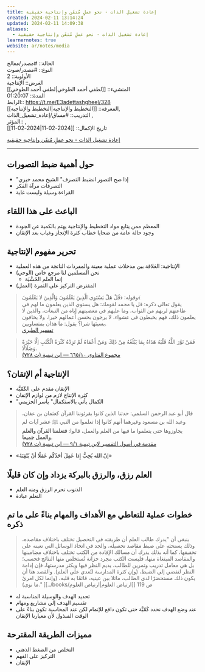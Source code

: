 ```yaml
---
title: إعادة تشغيل الذات - نحو عملٍ مُتقَن وإنتاجية حقيقية
created: 2024-02-11 13:14:24
updated: 2024-02-11 14:09:38
aliases:
  - إعادة تشغيل الذات - نحو عملٍ مُتقَن وإنتاجية حقيقية
learnernotes: true
website: ar/notes/media
---
```


الحالة:: #مصدر/معالج  
النوع:: #مصدر/صوت  
اﻷولوية:: 2  
الغرض:: الإنتاجية  
المنشيء:: [[لطفي أحمد الطوخي|لطفي أحمد الطوخي]]  
المدة:: 01:20:07  
الرابط:: <https://t.me/E3adettashgheel/328>  
المعرفة:: [[التخطيط واﻹنتاجية|التخطيط واﻹنتاجية]],  
التدريب:: #مساق/إعادة_تشغيل_الذات ,  
المؤثر:: ,  
تاريخ اﻹكمال:: [[2024-02-11|2024-02-11]]

[إعادة تشغيل الذات - نحو عملٍ مُتقَن وإنتاجية حقيقية](https://t.me/E3adettashgheel/328)

---

## حول أهمية ضبط التصورات

- "إذا صح التصور انضبط التصرف" الشيخ محمد خيري
- التصرفات مرآة الفكر
- القراءة وسيلة وليست غاية

## الباعث على هذا اللقاء

- المعظم ممن يتابع مواد التخطيط والإنتاجية يهتم بالكمية عن الجودة
- وجود حالة عامة من ضحايا خطاب كثرة الإنجاز وغياب بعد الإتقان

## تحرير مفهوم الإنتاجية

- الإنتاجية: العَلاقة بين مدخلات عملية معينة والمفردات الناتجة من هذه العملية
- نحن المسلمين لنا مرجع خاص (الوحي)
	- إنما العلم الخَشْيَة
- المفترض التركيز على الثمرة (العمل)

> وقوله: ﴿قُلْ هَلْ يَسْتَوِي الَّذِينَ يَعْلَمُونَ وَالَّذِينَ لا يَعْلَمُونَ﴾  
يقول تعالى ذكره: قل يا محمد لقومك: هل يستوي الذين يعلمون ما لهم في طاعتهم لربهم من الثواب، وما عليهم في معصيتهم إياه من التبعات، والذين لا يعلمون ذلك، فهم يخبطون في عشواء، لا يرجون بحسن أعمالهم خيرا، ولا يخافون بسيئها شرا؟ يقول: ما هذان بمتساويين.  
[تفسير الطبري](https://tafsir.app/tabari/39/9)

> فَمَنْ نَوَّرَ اللَّهُ قَلْبَهُ هَدَاهُ بِمَا يَبْلُغُهُ مِنْ ذَلِكَ وَمَنْ أَعْمَاهُ لَمْ تَزِدْهُ كَثْرَةُ الْكُتُبِ إلَّا حَيْرَةً وَضَلَالًا.  
> [مجموع الفتاوى ١٠/‏٦٦٥ — ابن تيمية (ت ٧٢٨)](https://app.turath.io/book/7289?page=5245)

## الإنتاجية أم الإتقان؟

- الإتقان مقدم على الكَمّيَّة
- كثرة الإنتاج لازم من لوازم الإتقان
- "الكمال يأتي بالاستكمال" ياسر الحزيمي

> قال أبو عبد الرحمن السلمي: حدثنا الذين كانوا يقرئوننا القرآن كعثمان بن عفان، وعبد الله بن مسعود وغيرهما أنهم كانوا إذا تعلموا من النبي ﷺ عشر آيات لم يجاوزوها حتى يتعلموا ما فيها من العلم والعمل، قالوا: **فتعلمنا القرآن والعلم والعمل جميعا**.  
> [مقدمة في أصول التفسير لابن تيمية ١/‏٩ — ابن تيمية (ت ٧٢٨)](https://app.turath.io/book/12081?page=3)

- «إنّ الله يُحِبُّ إِذا عَمِلَ أحَدُكُم عَمَلًا أنْ يُتْقِنَهُ»

## العلم رزق، والرزق بالبركة يزداد وإن كان قليلًا

- الذنوب تحرم الرزق ومنه العلم
- التعلم عبادة

## خطوات عملية للتعاطي مع الأهداف والمهام بناءً على ما تم ذكره

> ينبغي أن "يدرك طالب العلم أن طريقته في التحصيل تختلف باختلاف مقاصده، وذلك يستحثه على ضبط مقاصد تحصيله، والجد في اتخاذ الوسائل التي تعينه على تحقيقها، كما أنه بذلك يدرك أن مسالك الإفادة من الكتب تختلف باختلاف مضامينها والمقاصد المبتغاة منها، فليست الكتب مجرد خزانة تُستخلص منها النتائج فحسب؛ بل هي معامل تدريب وتمرين للطالب، يديم النظر فيها ويكثر مدرستها، فإن إدامة النظر لتفضي إلى الضبط، (وإن كثرة المدارسة لتُعدي على العلم). والقصد هنا أن يكون ذلك مستحضرًا لدى الطالب، ماثلا بين عينيه، قائمًا به قلبه، (وإنما لكل امرئ ما نوى)." [[../books/ارتياض العلوم|ارتياض العلوم]] ص 119

- تحديد الهدف والوسيلة المناسبة له
- تقسيم الهدف إلى مشاريع ومهام
- عند وضع الهدف نحدد كَمّيَّة حتى تكون دافع للإتمام لكن عند المحاسبة تكون بناءً على الوقت المبذول لأن معيارنا الإتقان

## مميزات الطريقة المقترحة

- التخلص من الضغط الذهني
- التركيز على الفهم
- الإتقان
